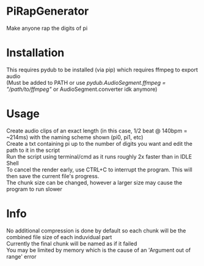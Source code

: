 # PiRapGenerator
Make anyone rap the digits of pi

# Installation

This requires pydub to be installed (via pip) which requires ffmpeg to export audio<br>
(Must be added to PATH or use *pydub.AudioSegment.ffmpeg = "/path/to/ffmpeg"* or AudioSegment.converter idk anymore)

# Usage
Create audio clips of an exact length (in this case, 1/2 beat @ 140bpm = ~214ms) with the naming scheme shown (pi0, pi1, etc)<br>
Create a txt containing pi up to the number of digits you want and edit the path to it in the script<br>
Run the script using terminal/cmd as it runs roughly 2x faster than in IDLE Shell<br>
To cancel the render early, use CTRL+C to interrupt the program. This will then save the current file's progress.<br>
The chunk size can be changed, however a larger size may cause the program to run slower

# Info
No additional compression is done by default so each chunk will be the combined file size of each induvidual part<br>
Currently the final chunk will be named as if it failed<br>
You may be limited by memory which is the cause of an 'Argument out of range' error
